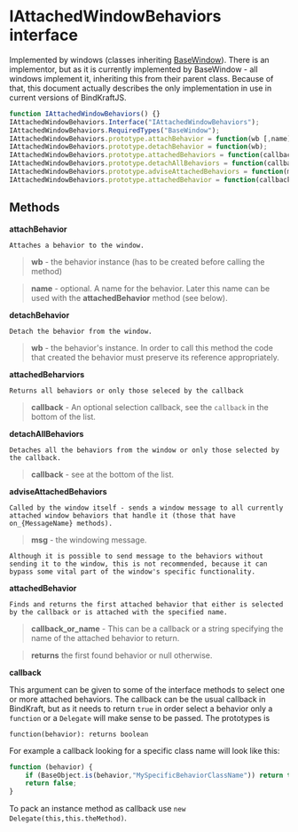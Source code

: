 # IAttachedWindowBehaviors interface

Implemented by windows (classes inheriting [BaseWindow](BaseWindow.md)). There is an implementor, but as it is currently implemented by BaseWindow - all windows implement it, inheriting this from their parent class. Because of that, this document actually describes the only implementation in use in current versions of BindKraftJS.

```Javascript
function IAttachedWindowBehaviors() {}
IAttachedWindowBehaviors.Interface("IAttachedWindowBehaviors");
IAttachedWindowBehaviors.RequiredTypes("BaseWindow");
IAttachedWindowBehaviors.prototype.attachBehavior = function(wb [,name]);
IAttachedWindowBehaviors.prototype.detachBehavior = function(wb);
IAttachedWindowBehaviors.prototype.attachedBehaviors = function(callback);
IAttachedWindowBehaviors.prototype.detachAllBehaviors = function(callback);
IAttachedWindowBehaviors.prototype.adviseAttachedBehaviors = function(msg);
IAttachedWindowBehaviors.prototype.attachedBehavior = function(callback_or_name);
```

## Methods

**attachBehavior**

    Attaches a behavior to the window.

>**wb** - the behavior instance (has to be created before calling the method)

>**name** - optional. A name for the behavior. Later this name can be used with the **attachedBehavior** method (see below).

**detachBehavior**

    Detach the behavior from the window.

>**wb** - the behavior's instance. In order to call this method the code that created the behavior must preserve its reference appropriately.

**attachedBeharviors**

    Returns all behaviors or only those seleced by the callback

>**callback** - An optional selection callback, see the `callback` in the bottom of the list.

**detachAllBehaviors**

    Detaches all the behaviors from the window or only those selected by the callback.

>**callback** - see at the bottom of the list.

**adviseAttachedBehaviors**

    Called by the window itself - sends a window message to all currently attached window behaviors that handle it (those that have on_{MessageName} methods).

>**msg** - the windowing message.

    Although it is possible to send message to the behaviors without sending it to the window, this is not recommended, because it can bypass some vital part of the window's specific functionality.

**attachedBehavior**

    Finds and returns the first attached behavior that either is selected by the callback or is attached with the specified name.

>**callback_or_name** - This can be a callback or a string specifying the name of the attached behavior to return.

>**returns** the first found behavior or null otherwise.

**callback**

This argument can be given to some of the interface methods to select one or more attached behaviors. The callback can be the usual callback in BindKraft, but as it needs to return `true` in order select a behavior only a `function` or a `Delegate` will make sense to be passed. The prototypes is

`function(behavior): returns boolean`

For example a callback looking for a specific class name will look like this:

```Javascript
function (behavior) {
    if (BaseObject.is(behavior,"MySpecificBehaviorClassName")) return true;
    return false;
}
```

To pack an instance method as callback use `new Delegate(this,this.theMethod)`.